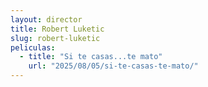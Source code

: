 ```yaml
---
layout: director
title: Robert Luketic
slug: robert-luketic
peliculas:
  - title: "Si te casas...te mato"
    url: "2025/08/05/si-te-casas-te-mato/"
---
```

